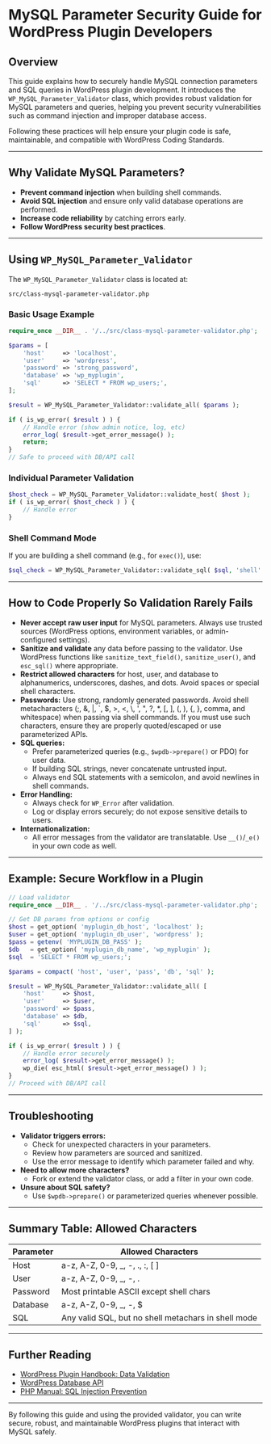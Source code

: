 # MySQL Parameter Security Guide for WordPress Plugin Developers

## Overview

This guide explains how to securely handle MySQL connection parameters and SQL queries in WordPress plugin development. It introduces the `WP_MySQL_Parameter_Validator` class, which provides robust validation for MySQL parameters and queries, helping you prevent security vulnerabilities such as command injection and improper database access.

Following these practices will help ensure your plugin code is safe, maintainable, and compatible with WordPress Coding Standards.

---

## Why Validate MySQL Parameters?

- **Prevent command injection** when building shell commands.
- **Avoid SQL injection** and ensure only valid database operations are performed.
- **Increase code reliability** by catching errors early.
- **Follow WordPress security best practices**.

---

## Using `WP_MySQL_Parameter_Validator`

The `WP_MySQL_Parameter_Validator` class is located at:

```
src/class-mysql-parameter-validator.php
```

### Basic Usage Example

```php
require_once __DIR__ . '/../src/class-mysql-parameter-validator.php';

$params = [
    'host'     => 'localhost',
    'user'     => 'wordpress',
    'password' => 'strong_password',
    'database' => 'wp_myplugin',
    'sql'      => 'SELECT * FROM wp_users;',
];

$result = WP_MySQL_Parameter_Validator::validate_all( $params );

if ( is_wp_error( $result ) ) {
    // Handle error (show admin notice, log, etc)
    error_log( $result->get_error_message() );
    return;
}
// Safe to proceed with DB/API call
```

### Individual Parameter Validation

```php
$host_check = WP_MySQL_Parameter_Validator::validate_host( $host );
if ( is_wp_error( $host_check ) ) {
    // Handle error
}
```

### Shell Command Mode

If you are building a shell command (e.g., for `exec()`), use:

```php
$sql_check = WP_MySQL_Parameter_Validator::validate_sql( $sql, 'shell' );
```

---

## How to Code Properly So Validation Rarely Fails

- **Never accept raw user input** for MySQL parameters. Always use trusted sources (WordPress options, environment variables, or admin-configured settings).
- **Sanitize and validate** any data before passing to the validator. Use WordPress functions like `sanitize_text_field()`, `sanitize_user()`, and `esc_sql()` where appropriate.
- **Restrict allowed characters** for host, user, and database to alphanumerics, underscores, dashes, and dots. Avoid spaces or special shell characters.
- **Passwords:** Use strong, randomly generated passwords. Avoid shell metacharacters (;, &, |, `, $, >, <, \\, ', ", ?, *, [, ], (, ), {, }, comma, and whitespace) when passing via shell commands. If you must use such characters, ensure they are properly quoted/escaped or use parameterized APIs.
- **SQL queries:**
    - Prefer parameterized queries (e.g., `$wpdb->prepare()` or PDO) for user data.
    - If building SQL strings, never concatenate untrusted input.
    - Always end SQL statements with a semicolon, and avoid newlines in shell commands.
- **Error Handling:**
    - Always check for `WP_Error` after validation.
    - Log or display errors securely; do not expose sensitive details to users.
- **Internationalization:**
    - All error messages from the validator are translatable. Use `__()`/`_e()` in your own code as well.

---

## Example: Secure Workflow in a Plugin

```php
// Load validator
require_once __DIR__ . '/../src/class-mysql-parameter-validator.php';

// Get DB params from options or config
$host = get_option( 'myplugin_db_host', 'localhost' );
$user = get_option( 'myplugin_db_user', 'wordpress' );
$pass = getenv( 'MYPLUGIN_DB_PASS' );
$db   = get_option( 'myplugin_db_name', 'wp_myplugin' );
$sql  = 'SELECT * FROM wp_users;';

$params = compact( 'host', 'user', 'pass', 'db', 'sql' );

$result = WP_MySQL_Parameter_Validator::validate_all( [
    'host'     => $host,
    'user'     => $user,
    'password' => $pass,
    'database' => $db,
    'sql'      => $sql,
] );

if ( is_wp_error( $result ) ) {
    // Handle error securely
    error_log( $result->get_error_message() );
    wp_die( esc_html( $result->get_error_message() ) );
}
// Proceed with DB/API call
```

---

## Troubleshooting

- **Validator triggers errors:**
    - Check for unexpected characters in your parameters.
    - Review how parameters are sourced and sanitized.
    - Use the error message to identify which parameter failed and why.
- **Need to allow more characters?**
    - Fork or extend the validator class, or add a filter in your own code.
- **Unsure about SQL safety?**
    - Use `$wpdb->prepare()` or parameterized queries whenever possible.

---

## Summary Table: Allowed Characters

| Parameter | Allowed Characters                      |
|-----------|-----------------------------------------|
| Host      | a-z, A-Z, 0-9, _, -, ., :, [ ]          |
| User      | a-z, A-Z, 0-9, _, -, .                  |
| Password  | Most printable ASCII except shell chars |
| Database  | a-z, A-Z, 0-9, _, -, $                  |
| SQL       | Any valid SQL, but no shell metachars in shell mode |

---

## Further Reading
- [WordPress Plugin Handbook: Data Validation](https://developer.wordpress.org/plugins/security/securing-input/#validating-and-sanitizing)
- [WordPress Database API](https://developer.wordpress.org/reference/classes/wpdb/)
- [PHP Manual: SQL Injection Prevention](https://www.php.net/manual/en/security.database.sql-injection.php)

---

By following this guide and using the provided validator, you can write secure, robust, and maintainable WordPress plugins that interact with MySQL safely.
